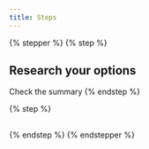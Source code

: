 ```yaml
---
title: Steps
---
```


{% stepper %}
{% step %}
## Research your options

Check the summary&#x20;
{% endstep %}

{% step %}
##


{% endstep %}
{% endstepper %}

